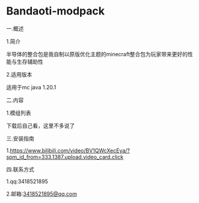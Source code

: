 # Bandaoti-modpack

一.概述

  1.简介

半导体的整合包是我自制以原版优化主题的minecraft整合包为玩家带来更好的性能与生存辅助性

  2.适用版本

适用于mc java 1.20.1

二.内容

  1.模组列表

下载后自己看，这里不多说了

三.安装指南

  1.https://www.bilibili.com/video/BV1QWcXecEya/?spm_id_from=333.1387.upload.video_card.click

四.联系方式

  1.qq:3418521895

  2.邮箱:3418521895@qq.com
